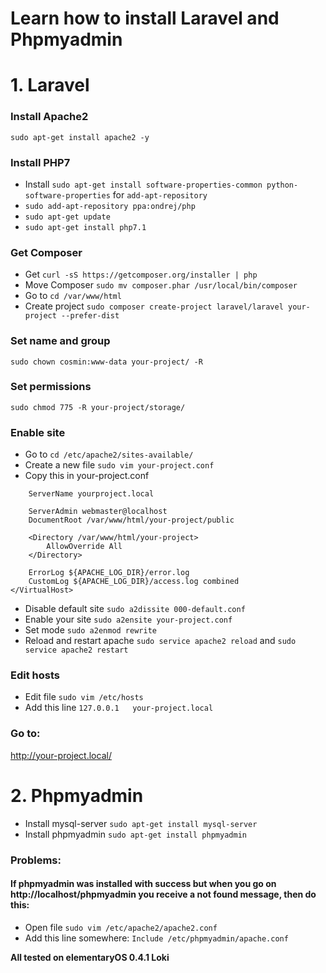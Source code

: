 # Learn how to install Laravel and Phpmyadmin

# 1. Laravel

### Install Apache2
``sudo apt-get install apache2 -y``

### Install PHP7
- Install ``sudo apt-get install software-properties-common python-software-properties`` for ``add-apt-repository``
- ``sudo add-apt-repository ppa:ondrej/php``
- ``sudo apt-get update``
- ``sudo apt-get install php7.1``

### Get Composer
- Get 
``curl -sS https://getcomposer.org/installer | php``
- Move Composer
``sudo mv composer.phar /usr/local/bin/composer``
- Go to 
``cd /var/www/html``
- Create project
``sudo composer create-project laravel/laravel your-project --prefer-dist``

### Set name and group
``sudo chown cosmin:www-data your-project/ -R``

### Set permissions
``sudo chmod 775 -R your-project/storage/``

### Enable site
- Go to 
``cd /etc/apache2/sites-available/``
- Create a new file 
``sudo vim your-project.conf``
- Copy this in your-project.conf
```<VirtualHost *:80>
    ServerName yourproject.local

    ServerAdmin webmaster@localhost
    DocumentRoot /var/www/html/your-project/public

    <Directory /var/www/html/your-project>
        AllowOverride All
    </Directory>

    ErrorLog ${APACHE_LOG_DIR}/error.log
    CustomLog ${APACHE_LOG_DIR}/access.log combined
</VirtualHost>
```
- Disable default site ``sudo a2dissite 000-default.conf``
- Enable your site ``sudo a2ensite your-project.conf``
- Set mode ``sudo a2enmod rewrite``
- Reload and restart apache ``sudo service apache2 reload`` and ``sudo service apache2 restart``

### Edit hosts
- Edit file ``sudo vim /etc/hosts``
- Add this line	``127.0.0.1   your-project.local``

### Go to:
http://your-project.local/


# 2. Phpmyadmin

- Install mysql-server
``sudo apt-get install mysql-server``
- Install phpmyadmin
``sudo apt-get install phpmyadmin``

### Problems:
#### If phpmyadmin was installed with success but when you go on http://localhost/phpmyadmin you receive a not found message, then do this:
- Open file 
``sudo vim /etc/apache2/apache2.conf``
- Add this line somewhere:
``Include /etc/phpmyadmin/apache.conf``

**All tested on elementaryOS 0.4.1 Loki**

